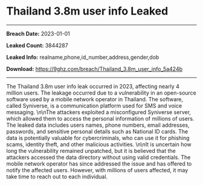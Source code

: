 # Thailand 3.8m user info Leaked

------------
**Breach Date:** 2023-01-01

**Leaked Count:** 3844287

**Leaked Info:** realname,phone,id_number,address,gender,dob

**Download:** https://9ghz.com/breach/Thailand_3.8m_user_info_5a424b

------------
The Thailand 3.8m user info leak occurred in 2023, affecting nearly 4 million users. The leakage occurred due to a vulnerability in an open-source software used by a mobile network operator in Thailand. The software, called Syniverse, is a communication platform used for SMS and voice messaging. \n\nThe attackers exploited a misconfigured Syniverse server, which allowed them to access the personal information of millions of users. The leaked data includes users names, phone numbers, email addresses, passwords, and sensitive personal details such as National ID cards. The data is potentially valuable for cybercriminals, who can use it for phishing scams, identity theft, and other malicious activities. \n\nIt is uncertain how long the vulnerability remained unpatched, but it is believed that the attackers accessed the data directory without using valid credentials. The mobile network operator has since addressed the issue and has offered to notify the affected users. However, with millions of users affected, it may take time to reach out to each individual.
